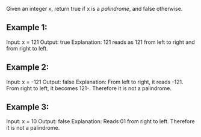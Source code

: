 Given an integer x, return true if x is a *palindrome*, and false otherwise.

## Example 1:
Input: x = 121
Output: true
Explanation: 121 reads as 121 from left to right and from right to left.

## Example 2:
Input: x = -121
Output: false
Explanation: From left to right, it reads -121. From right to left, it becomes 121-. Therefore it is not a palindrome.

## Example 3:
Input: x = 10
Output: false
Explanation: Reads 01 from right to left. Therefore it is not a palindrome.